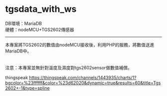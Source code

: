# tgsdata_with_ws
DB環境：MariaDB<br>
硬體：nodeMCU+TGS2602傳感器<hr>

本專案將TGS2602的數值由nodeMCU接收後，利用PHP的服務，將數值送進MariaDB中。<br><br><br>
注意：本專案並無針對溫度及濕度對tgs2602sensor做數值補償。
 
thingspeak
https://thingspeak.com/channels/1443935/charts/1?bgcolor=%23ffffff&color=%23d62020&dynamic=true&results=60&title=Tgs2602+-1&type=spline

